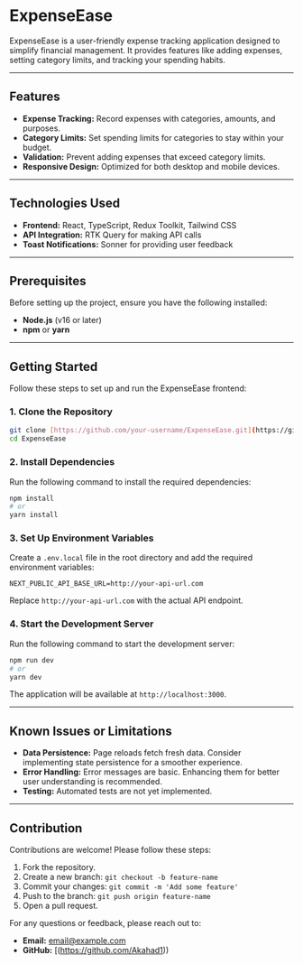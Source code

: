 # ExpenseEase

ExpenseEase is a user-friendly expense tracking application designed to simplify financial management. It provides features like adding expenses, setting category limits, and tracking your spending habits.

---

## Features

- **Expense Tracking:** Record expenses with categories, amounts, and purposes.
- **Category Limits:** Set spending limits for categories to stay within your budget.
- **Validation:** Prevent adding expenses that exceed category limits.
- **Responsive Design:** Optimized for both desktop and mobile devices.

---

## Technologies Used

- **Frontend:** React, TypeScript, Redux Toolkit, Tailwind CSS
- **API Integration:** RTK Query for making API calls
- **Toast Notifications:** Sonner for providing user feedback

---

## Prerequisites

Before setting up the project, ensure you have the following installed:

- **Node.js** (v16 or later)
- **npm** or **yarn**

---

## Getting Started

Follow these steps to set up and run the ExpenseEase frontend:

### 1. Clone the Repository

```bash
git clone [https://github.com/your-username/ExpenseEase.git](https://github.com/Akahad1/ExpenseEase.git)
cd ExpenseEase
```

### 2. Install Dependencies

Run the following command to install the required dependencies:

```bash
npm install
# or
yarn install
```

### 3. Set Up Environment Variables

Create a `.env.local` file in the root directory and add the required environment variables:

```env
NEXT_PUBLIC_API_BASE_URL=http://your-api-url.com
```

Replace `http://your-api-url.com` with the actual API endpoint.

### 4. Start the Development Server

Run the following command to start the development server:

```bash
npm run dev
# or
yarn dev
```

The application will be available at `http://localhost:3000`.

---

## Known Issues or Limitations

- **Data Persistence:** Page reloads fetch fresh data. Consider implementing state persistence for a smoother experience.
- **Error Handling:** Error messages are basic. Enhancing them for better user understanding is recommended.
- **Testing:** Automated tests are not yet implemented.

---

## Contribution

Contributions are welcome! Please follow these steps:

1. Fork the repository.
2. Create a new branch: `git checkout -b feature-name`
3. Commit your changes: `git commit -m 'Add some feature'`
4. Push to the branch: `git push origin feature-name`
5. Open a pull request.



For any questions or feedback, please reach out to:

- **Email:** email@example.com
- **GitHub:** [(https://github.com/Akahad1))
